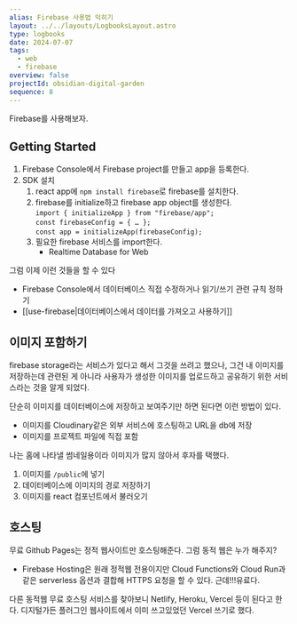 ```yaml
---
alias: Firebase 사용법 익히기
layout: ../../layouts/LogbooksLayout.astro
type: logbooks
date: 2024-07-07
tags:
  - web
  - firebase
overview: false
projectId: obsidian-digital-garden
sequence: 8
---
```

Firebase를 사용해보자.
## Getting Started
1. Firebase Console에서 Firebase project를 만들고 app을 등록한다.
2. SDK 설치
	1. react app에 `npm install firebase`로 firebase를 설치한다.
	2. firebase를 initialize하고 firebase app object를 생성한다.  
		`import { initializeApp } from "firebase/app";`  
		`const firebaseConfig = { … };`  
		`const app = initializeApp(firebaseConfig);`
	3. 필요한 firebase 서비스를 import한다.
		- Realtime Database for Web

그럼 이제 이런 것들을 할 수 있다
- Firebase Console에서 데이터베이스 직접 수정하거나 읽기/쓰기 관련 규칙 정하기
- [[use-firebase|데이터베이스에서 데이터를 가져오고 사용하기]]


## 이미지 포함하기
firebase storage라는 서비스가 있다고 해서 그것을 쓰려고 했으나, 그건 내 이미지를 저장하는데 관련된 게 아니라 사용자가 생성한 이미지를 업로드하고 공유하기 위한 서비스라는 것을 알게 되었다.

단순히 이미지를 데이터베이스에 저장하고 보여주기만 하면 된다면 이런 방법이 있다.
- 이미지를 Cloudinary같은 외부 서비스에 호스팅하고 URL을 db에 저장
- 이미지를 프로젝트 파일에 직접 포함

나는 홈에 나타낼 썸네일용이라 이미지가 많지 않아서 후자를 택했다.
1. 이미지를 `/public`에 넣기
2. 데이터베이스에 이미지의 경로 저장하기
3. 이미지를 react 컴포넌트에서 불러오기

## 호스팅
무료 Github Pages는 정적 웹사이트만 호스팅해준다. 그럼 동적 웹은 누가 해주지?

- Firebase Hosting은 원래 정적웹 전용이지만 Cloud Functions와 Cloud Run과 같은 serverless 옵션과 결합해 HTTPS 요청을 할 수 있다. 근데!!!유료다.

다른 동적웹 무료 호스팅 서비스를 찾아보니 Netlify, Heroku, Vercel 등이 된다고 한다. 디지털가든 플러그인 웹사이트에서 이미 쓰고있었던 Vercel 쓰기로 했다.
